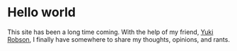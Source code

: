 ---
---
# Hello world

This site has been a long time coming. With the help of my friend, [Yuki Robson](https://www.linkedin.com/in/yuki-robson-176396a4/), I finally have somewhere to share my thoughts, opinions, and rants. 
